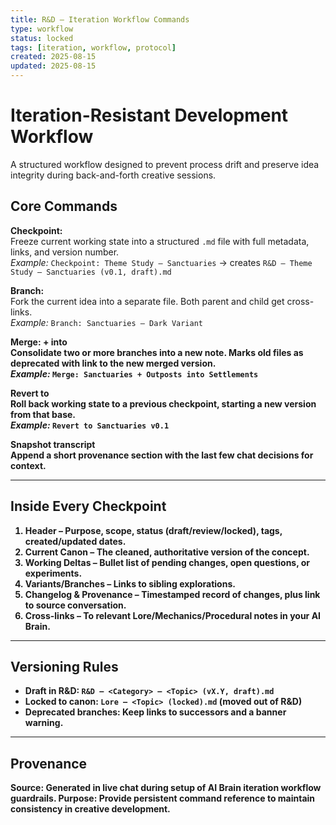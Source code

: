 ```yaml
---
title: R&D – Iteration Workflow Commands
type: workflow
status: locked
tags: [iteration, workflow, protocol]
created: 2025-08-15
updated: 2025-08-15
---
```


# Iteration-Resistant Development Workflow

A structured workflow designed to prevent process drift and preserve idea integrity during back-and-forth creative sessions.

## Core Commands

**Checkpoint: <name>**  
Freeze current working state into a structured `.md` file with full metadata, links, and version number.  
_Example:_ `Checkpoint: Theme Study – Sanctuaries` → creates `R&D – Theme Study – Sanctuaries (v0.1, draft).md`

**Branch: <name>**  
Fork the current idea into a separate file. Both parent and child get cross-links.  
_Example:_ `Branch: Sanctuaries – Dark Variant`

**Merge: <A> + <B> into <name>**  
Consolidate two or more branches into a new note. Marks old files as deprecated with link to the new merged version.  
_Example:_ `Merge: Sanctuaries + Outposts into Settlements`

**Revert to <checkpoint>**  
Roll back working state to a previous checkpoint, starting a new version from that base.  
_Example:_ `Revert to Sanctuaries v0.1`

**Snapshot transcript**  
Append a short provenance section with the last few chat decisions for context.

---

## Inside Every Checkpoint

1. **Header** – Purpose, scope, status (draft/review/locked), tags, created/updated dates.
2. **Current Canon** – The cleaned, authoritative version of the concept.
3. **Working Deltas** – Bullet list of pending changes, open questions, or experiments.
4. **Variants/Branches** – Links to sibling explorations.
5. **Changelog & Provenance** – Timestamped record of changes, plus link to source conversation.
6. **Cross-links** – To relevant Lore/Mechanics/Procedural notes in your AI Brain.

---

## Versioning Rules

- **Draft in R&D:** `R&D – <Category> – <Topic> (vX.Y, draft).md`
- **Locked to canon:** `Lore – <Topic> (locked).md` (moved out of R&D)
- **Deprecated branches:** Keep links to successors and a banner warning.

---

## Provenance
Source: Generated in live chat during setup of AI Brain iteration workflow guardrails. Purpose: Provide persistent command reference to maintain consistency in creative development.
